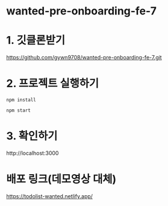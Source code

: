 # wanted-pre-onboarding-fe-7

# 1. 깃클론받기
https://github.com/gywn9708/wanted-pre-onboarding-fe-7.git

# 2. 프로젝트 실행하기
```
npm install

npm start
```

# 3. 확인하기
http://localhost:3000

# 배포 링크(데모영상 대체)
https://todolist-wanted.netlify.app/

